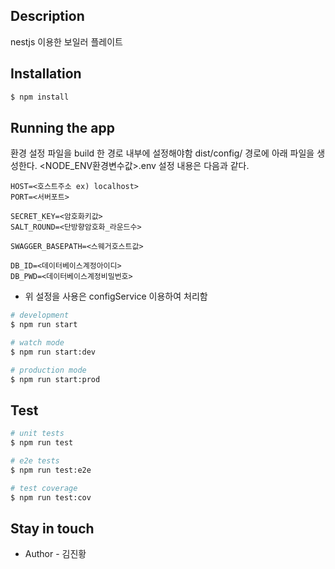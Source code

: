 ## Description

nestjs 이용한 보일러 플레이트

## Installation

```bash
$ npm install
```

## Running the app

환경 설정 파일을 build 한 경로 내부에 설정해야함
dist/config/ 경로에 아래 파일을 생성한다.
<NODE_ENV환경변수값>.env 
설정 내용은 다음과 같다.

```dotnetcli
HOST=<호스트주소 ex) localhost>
PORT=<서버포트>

SECRET_KEY=<암호화키값>
SALT_ROUND=<단방향암호화_라운드수>

SWAGGER_BASEPATH=<스웨거호스트값>

DB_ID=<데이터베이스계정아이디>
DB_PWD=<데이터베이스계정비밀번호>
```
- 위 설정을 사용은 configService 이용하여 처리함

```bash
# development
$ npm run start

# watch mode
$ npm run start:dev

# production mode
$ npm run start:prod
```

## Test

```bash
# unit tests
$ npm run test

# e2e tests
$ npm run test:e2e

# test coverage
$ npm run test:cov
```

## Stay in touch

- Author - 김진황
